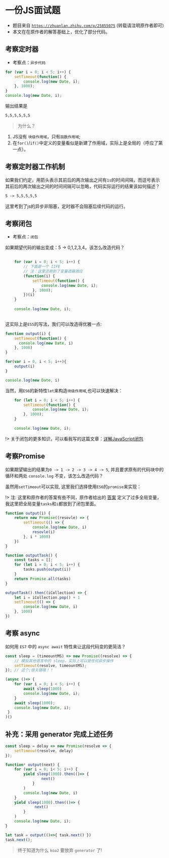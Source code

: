 # 一份JS面试题

- 题目来自 [`https://zhuanlan.zhihu.com/p/25855075`](https://zhuanlan.zhihu.com/p/25855075) (转载请注明原作者即可)
- 本文在在原作者的解答基础上，优化了部分代码。

## 考察定时器

- 考察点：`异步代码`

```js
for (var i = 0; i < 5; i++) {
    setTimeout(function() {
        console.log(new Date, i);
    }, 1000);
}
console.log(new Date, i);
```

输出结果是
```markdown
5,5,5,5,5,5
```

> 为什么？

1. JS没有 `块级作用域`，只有`函数作用域`;
2. 在`for()`/`if()`中定义的变量看似是新建了作用域，实际上是全局的（呼应了第一点）。

## 考察定时器工作机制

如果我们约定，用箭头表示其前后的两次输出之间有`1s`的时间间隔，而逗号表示其前后的两次输出之间的时间间隔可以忽略，代码实际运行的结果该如何描述？

```markdown
5 -> 5,5,5,5,5
```
这里考到了js的异步非阻塞，定时器不会阻塞后续代码的运行。



## 考察闭包

- 考察点：`闭包`

如果期望代码的输出变成：5 -> 0,1,2,3,4，该怎么改造代码？

```js
	
	for (var i = 0; i < 5; i++) {
		// 下面是一个 IIFE
		// 注：这里还用到了变量遮蔽效应
        (function(i) {
            setTimeout(function() {
            	console.log(new Date, i);
        	}, 1000);
        })(i)
    }
    
    console.log(new Date, i);
	
```

这实际上是`ES5`的写法，我们可以改造得优雅一点:

```js
function output(i) {
	setTimeout(function() {
	  console.log(new Date, i)
	}, 1000)	
}

for(var i = 0, i < 5; i++){
	output(i)
}

console.log(new Date, i)
```

当然，用`ES6`的新特性`let`来构造`块级作用域`,也可以快速解决：

```js
	for (let i = 0; i < 5; i++) {
		setTimeout(function() {
	        console.log(new Date, i);
		}, 1000);
    }
    
    console.log(new Date, i);
```

!> 关于闭包的更多知识，可以看我写的这篇文章：[详解JavaScript闭包](/JavaScript/详解JavaScript闭包.md)


## 考察Promise

如果期望输出的结果为`0 -> 1 -> 2 -> 3 -> 4 -> 5`, 并且要求原有的代码块中的循环和两处 `console.log` 不变，该怎么改造代码？

虽然用`setTimeout`可以实现, 这里我们选择使用`ES6`的`promise`来实现：

!> 注: 这里和原作者的答案有些不同，原作者给出的 [答案](https://zhuanlan.zhihu.com/p/25855075) 定义了过多全局变量，我这里把全局变量`tasks`和`i`都放到了闭包里面。

```js
function output(i) {
	return new Promise((resovle) => {
		setTimeout(() => {
			console.log(new Date, i)
			resovle(i)
		}, i * 1000)
	})
}

function outputTask() {
	const tasks = [];
	for (let i = 0; i < 5; i++) {
		tasks.push(output(i))
	}
	return Promise.all(tasks)
}

outputTask().then((iCollection) => {
	let i = iCollection.pop() + 1
	setTimeout(() => {
		console.log(new Date, i)
	}, 1000)
})

```

## 考察 async

如何用 `ES7` 中的 `async await` 特性来让这段代码变的更简洁？

```js
const sleep = (timeountMS) => new Promise((resolve) => {
	// 模拟其他语言中的 sleep，实际上可以是任何异步操作
    setTimeout(resolve, timeountMS);
}); // 这个;很关键哦！！

(async ()=> {
 	for (var i = 0; i < 5; i++) {
 		await sleep(1000)
 		console.log(new Date, i);
 	}
	await sleep(1000);
 	console.log(new Date, i);
 }
)()
```

## 补充：采用 generator 完成上述任务

```js
const sleep = delay => new Promise(resolve => {
	setTimeout(resolve, delay)
});

function* output(next) {
    for (var i = 0; i< 5; i++) {
        yield sleep(1000).then(()=> {
        	    next()
        	}
        )
        console.log(new Date, i)
    }
    yield sleep(1000).then(()=> {
             next()
        }
    )
    console.log(new Date, i);
}

let task = output(()=>{ task.next() })
task.next();
```

> 终于知道为什么 `koa2` 要放弃 `generator` 了!


